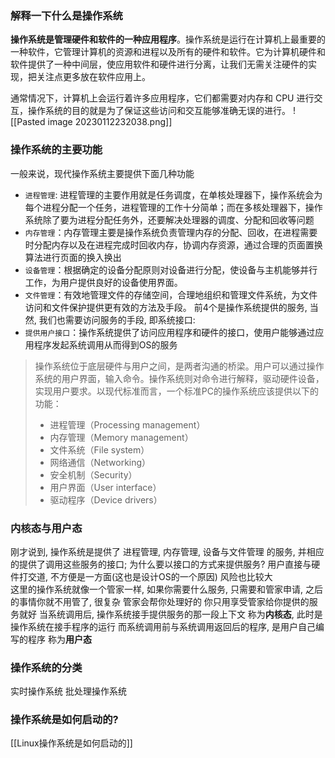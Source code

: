 ### 解释一下什么是操作系统

**操作系统是管理硬件和软件的一种应用程序**。操作系统是运行在计算机上最重要的一种软件，它管理计算机的资源和进程以及所有的硬件和软件。它为计算机硬件和软件提供了一种中间层，使应用软件和硬件进行分离，让我们无需关注硬件的实现，把关注点更多放在软件应用上。

通常情况下，计算机上会运行着许多应用程序，它们都需要对内存和 CPU 进行交互，操作系统的目的就是为了保证这些访问和交互能够准确无误的进行。
![[Pasted image 20230112232038.png]]

### 操作系统的主要功能

一般来说，现代操作系统主要提供下面几种功能

-   `进程管理`: 进程管理的主要作用就是任务调度，在单核处理器下，操作系统会为每个进程分配一个任务，进程管理的工作十分简单；而在多核处理器下，操作系统除了要为进程分配任务外，还要解决处理器的调度、分配和回收等问题
-   `内存管理`：内存管理主要是操作系统负责管理内存的分配、回收，在进程需要时分配内存以及在进程完成时回收内存，协调内存资源，通过合理的页面置换算法进行页面的换入换出
-   `设备管理`：根据确定的设备分配原则对设备进行分配，使设备与主机能够并行工作，为用户提供良好的设备使用界面。
-   `文件管理`：有效地管理文件的存储空间，合理地组织和管理文件系统，为文件访问和文件保护提供更有效的方法及手段。
前4个是操作系统提供的服务, 当然, 我们也需要访问服务的手段, 即系统接口:
-   `提供用户接口`：操作系统提供了访问应用程序和硬件的接口，使用户能够通过应用程序发起系统调用从而得到OS的服务


> 操作系统位于底层硬件与用户之间，是两者沟通的桥梁。用户可以通过操作系统的用户界面，输入命令。操作系统则对命令进行解释，驱动硬件设备，实现用户要求。以现代标准而言，一个标准PC的操作系统应该提供以下的功能：
>
> -   进程管理（Processing management）
> -   内存管理（Memory management）
> -   文件系统（File system）
> -   网络通信（Networking）
> -   安全机制（Security）
> -   用户界面（User interface）
> -   驱动程序（Device drivers）



### 内核态与用户态
刚才说到, 操作系统是提供了 进程管理, 内存管理, 设备与文件管理 的服务, 并相应的提供了调用这些服务的接口;   为什么要以接口的方式来提供服务? 用户直接与硬件打交道, 不方便是一方面(这也是设计OS的一个原因) 风险也比较大   
这里的操作系统就像一个管家一样, 如果你需要什么服务, 只需要和管家申请, 之后的事情你就不用管了, 很复杂 管家会帮你处理好的 你只用享受管家给你提供的服务就好
当系统调用后, 操作系统接手提供服务的那一段上下文 称为**内核态**, 此时是操作系统在接手程序的运行
而系统调用前与系统调用返回后的程序, 是用户自己编写的程序 称为**用户态**


### 操作系统的分类
实时操作系统
批处理操作系统




### 操作系统是如何启动的?
[[Linux操作系统是如何启动的]]

